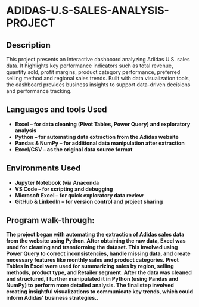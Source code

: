 # ADIDAS-U.S-SALES-ANALYSIS-PROJECT

<h2>Description</h2>
This project presents an interactive dashboard analyzing Adidas U.S. sales data. It highlights key performance indicators such as total revenue, quantity sold, profit margins, product category performance, preferred selling method and regional sales trends. Built with data visualization tools, the dashboard provides business insights to support data-driven decisions and performance tracking.
<br />


<h2>Languages and tools Used</h2>

- <b>Excel – for data cleaning (Pivot Tables, Power Query) and exploratory analysis</b> 
- <b>Python – for automating data extraction from the Adidas website </b>
- <b>Pandas & NumPy – for additional data manipulation after extraction</b> 
- <b>Excel/CSV – as the original data source format</b>



<h2>Environments Used </h2>

- <b>Jupyter Notebook (via Anaconda</b>
- <b>VS Code – for scripting and debugging</b>
- <b>Microsoft Excel – for quick exploratory data review</b>
- <b>GitHub & LinkedIn – for version control and project sharing</b>


<h2>Program walk-through:</h2>

 <b>The project began with automating the extraction of Adidas sales data from the website using Python. After obtaining the raw data, Excel was used for cleaning and transforming the dataset. This involved using Power Query to correct inconsistencies, handle missing data, and create necessary features like monthly sales and product categories. Pivot Tables in Excel were used for summarizing sales by region, selling methods, product type, and Retailer segment. After the data was cleaned and structured, I further manipulated it in Python (using Pandas and NumPy) to perform more detailed analysis. The final step involved creating insightful visualizations to communicate key trends, which could inform Adidas' business strategies..</b>



<!--
 ```diff
- text in red
+ text in green
! text in orange
# text in gray
@@ text in purple (and bold)@@
```
--!>
